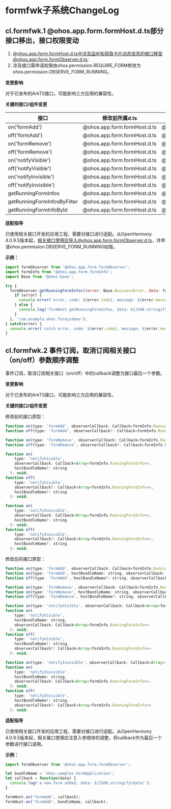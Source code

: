 # formfwk子系统ChangeLog

## cl.formfwk.1 @ohos.app.form.formHost.d.ts部分接口移出，接口权限变动

1. @ohos.app.form.formHost.d.ts中涉及监听和获取卡片动态信息的接口移至@ohos.app.form.formObserver.d.ts;
2. 涉及接口需申请权限由ohos.permission.REQUIRE_FORM修改为ohos.permission.OBSERVE_FORM_RUNNING。

**变更影响**

对于已发布的ArkTS接口，可能影响三方应用的兼容性。

**关键的接口/组件变更**

|     接口      | 修改前所属d.ts | 修改后所属d.ts | 修改前所需权限 | 修改后所需权限 |
|   --------    |   --------    |   --------    | --------      | --------  |
| on('formAdd') | @ohos.app.form.formHost.d.ts | @ohos.app.form.formObserver.d.ts | ohos.permission.REQUIRE_FORM | ohos.permission.OBSERVE_FORM_RUNNING | @ohos.app.form.formHost.d.ts | @ohos.app.form.formObserver.d.ts | ohos.permission.REQUIRE_FORM|ohos.permission.OBSERVE_FORM_RUNNING|
| off('formAdd')| @ohos.app.form.formHost.d.ts | @ohos.app.form.formObserver.d.ts | ohos.permission.REQUIRE_FORM|ohos.permission.OBSERVE_FORM_RUNNING | @ohos.app.form.formHost.d.ts | @ohos.app.form.formObserver.d.ts | ohos.permission.REQUIRE_FORM | ohos.permission.OBSERVE_FORM_RUNNING |
| on('formRemove') | @ohos.app.form.formHost.d.ts | @ohos.app.form.formObserver.d.ts | ohos.permission.REQUIRE_FORM | ohos.permission.OBSERVE_FORM_RUNNING | @ohos.app.form.formHost.d.ts | @ohos.app.form.formObserver.d.ts | ohos.permission.REQUIRE_FORM | ohos.permission.OBSERVE_FORM_RUNNING |
| off('formRemove') | @ohos.app.form.formHost.d.ts | @ohos.app.form.formObserver.d.ts | ohos.permission.REQUIRE_FORM | ohos.permission.OBSERVE_FORM_RUNNING | @ohos.app.form.formHost.d.ts | @ohos.app.form.formObserver.d.ts | ohos.permission.REQUIRE_FORM | ohos.permission.OBSERVE_FORM_RUNNING |
| on('notifyVisible') | @ohos.app.form.formHost.d.ts | @ohos.app.form.formObserver.d.ts | ohos.permission.REQUIRE_FORM | ohos.permission.OBSERVE_FORM_RUNNING | @ohos.app.form.formHost.d.ts | @ohos.app.form.formObserver.d.ts | ohos.permission.REQUIRE_FORM | ohos.permission.OBSERVE_FORM_RUNNING |
| off('notifyVisible') | @ohos.app.form.formHost.d.ts | @ohos.app.form.formObserver.d.ts | ohos.permission.REQUIRE_FORM | ohos.permission.OBSERVE_FORM_RUNNING | @ohos.app.form.formHost.d.ts | @ohos.app.form.formObserver.d.ts | ohos.permission.REQUIRE_FORM | ohos.permission.OBSERVE_FORM_RUNNING |
| on('notifyInvisible') | @ohos.app.form.formHost.d.ts | @ohos.app.form.formObserver.d.ts | ohos.permission.REQUIRE_FORM | ohos.permission.OBSERVE_FORM_RUNNING | @ohos.app.form.formHost.d.ts | @ohos.app.form.formObserver.d.ts | ohos.permission.REQUIRE_FORM | ohos.permission.OBSERVE_FORM_RUNNING |
| off('notifyInvisible') | @ohos.app.form.formHost.d.ts | @ohos.app.form.formObserver.d.ts | ohos.permission.REQUIRE_FORM | ohos.permission.OBSERVE_FORM_RUNNING | @ohos.app.form.formHost.d.ts | @ohos.app.form.formObserver.d.ts | ohos.permission.REQUIRE_FORM | ohos.permission.OBSERVE_FORM_RUNNING |
| getRunningFormInfos | @ohos.app.form.formHost.d.ts | @ohos.app.form.formObserver.d.ts | ohos.permission.REQUIRE_FORM | ohos.permission.OBSERVE_FORM_RUNNING | @ohos.app.form.formHost.d.ts | @ohos.app.form.formObserver.d.ts | ohos.permission.REQUIRE_FORM | ohos.permission.OBSERVE_FORM_RUNNING |
| getRunningFormInfosByFilter | @ohos.app.form.formHost.d.ts | @ohos.app.form.formObserver.d.ts | ohos.permission.REQUIRE_FORM | ohos.permission.OBSERVE_FORM_RUNNING | @ohos.app.form.formHost.d.ts | @ohos.app.form.formObserver.d.ts | ohos.permission.REQUIRE_FORM | ohos.permission.OBSERVE_FORM_RUNNING |
| getRunningFormInfoById | @ohos.app.form.formHost.d.ts | @ohos.app.form.formObserver.d.ts | ohos.permission.REQUIRE_FORM | ohos.permission.OBSERVE_FORM_RUNNING | @ohos.app.form.formHost.d.ts | @ohos.app.form.formObserver.d.ts | ohos.permission.REQUIRE_FORM | ohos.permission.OBSERVE_FORM_RUNNING |


**适配指导**

已使用相关接口开发的应用工程，需要对接口进行适配。从OpenHarmony 4.0.9.5版本起，相关接口使用应导入@ohos.app.form.formObserver.d.ts，并申请ohos.permission.OBSERVE_FORM_RUNNING权限。

**示例：**
```js
import formObserver from '@ohos.app.form.formObserver';
import formInfo from '@ohos.app.form.formInfo';
import Base from '@ohos.base';

try {
  formObserver.getRunningFormInfos((error: Base.BusinessError, data: formInfo.RunningFormInfo[]) => {
    if (error) {
      console.error(`error, code: ${error.code}, message: ${error.message}`);
    } else {
      console.log('formHost getRunningFormInfos, data: ${JSON.stringify(data)}');
    }
  }, 'com.example.ohos.formjsdemo');
} catch(error) {
  console.error(`catch error, code: ${error.code}, message: ${error.message}`);
}
```

## cl.formfwk.2 事件订阅，取消订阅相关接口（on/off）参数顺序调整

事件订阅，取消订阅相关接口（on/off）中的callback调整为接口最后一个参数。

**变更影响**

对于已发布的ArkTS接口，可能影响三方应用的兼容性。

**关键的接口/组件变更**

修改前的接口原型：

```js
function on(type: 'formAdd', observerCallback: Callback<formInfo.RunningFormInfo>, bundleName?: string): void;
function off(type: 'formAdd', observerCallback?: Callback<formInfo.RunningFormInfo>, bundleName?: string): void;

function on(type: 'formRemove', observerCallback: Callback<formInfo.RunningFormInfo>, bundleName?: string): void;
function off(type: 'formRemove', observerCallback?: Callback<formInfo.RunningFormInfo>, bundleName?: string): void;

function on(
    type: 'notifyVisible',
    observerCallback: Callback<Array<formInfo.RunningFormInfo>>,
    hostBundleName?: string
  ): void;
function off(
    type: 'notifyVisible',
    observerCallback?: Callback<Array<formInfo.RunningFormInfo>>,
    hostBundleName?: string
  ): void;

function on(
    type: 'notifyInvisible',
    observerCallback: Callback<Array<formInfo.RunningFormInfo>>,
    hostBundleName?: string
  ): void;
function off(
    type: 'notifyInvisible',
    observerCallback?: Callback<Array<formInfo.RunningFormInfo>>,
    hostBundleName?: string
  ): void;
```

修改后的接口原型：

```js
function on(type: 'formAdd', observerCallback: Callback<formInfo.RunningFormInfo>): void;
function on(type: 'formAdd', hostBundleName: string, observerCallback: Callback<formInfo.RunningFormInfo>): void;
function off(type: 'formAdd', hostBundleName?: string, observerCallback?: Callback<formInfo.RunningFormInfo>): void;

function on(type: 'formRemove', observerCallback: Callback<formInfo.RunningFormInfo>): void;
function on(type: 'formRemove', hostBundleName: string, observerCallback: Callback<formInfo.RunningFormInfo>): void;
function off(type: 'formRemove', hostBundleName?: string, observerCallback?: Callback<formInfo.RunningFormInfo>): void;

function on(type: 'notifyVisible', observerCallback: Callback<Array<formInfo.RunningFormInfo>>): void;
function on(
    type: 'notifyVisible',
    hostBundleName: string,
    observerCallback: Callback<Array<formInfo.RunningFormInfo>>
  ): void;
function off(
    type: 'notifyVisible',
    hostBundleName?: string,
    observerCallback?: Callback<Array<formInfo.RunningFormInfo>>
  ): void;

function on(type: 'notifyInvisible', observerCallback: Callback<Array<formInfo.RunningFormInfo>>): void;
function on(
    type: 'notifyInvisible',
    hostBundleName: string,
    observerCallback: Callback<Array<formInfo.RunningFormInfo>>,
  ): void;
function off(
    type: 'notifyInvisible',
    hostBundleName?: string,
    observerCallback?: Callback<Array<formInfo.RunningFormInfo>>
  ): void;
```


**适配指导**

已使用相关接口开发的应用工程，需要对接口进行适配。从OpenHarmony 4.0.9.5版本起，相关接口使用应注意入参顺序的调整，将callback作为最后一个参数进行接口调用。

**示例：**
```js
import formObserver from '@ohos.app.form.formObserver';

let bundleName = 'ohos.samples.FormApplication';
let callback = function(data) {
  console.log('a new form added, data: ${JSON.stringify(data)');
}

formHost.on('formAdd', callback);
formHost.on('formAdd', bundleName, callback);
```